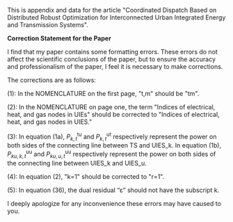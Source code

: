 This is appendix and data for the article "Coordinated Dispatch Based on Distributed Robust Optimization for Interconnected Urban Integrated Energy and Transmission Systems".


**Correction Statement for the Paper**

I find that my paper contains some formatting errors. These errors do not affect the scientific conclusions of the paper, but to ensure the accuracy and professionalism of the paper, I feel it is necessary to make corrections.

The corrections are as follows:

(1): In the NOMENCLATURE on the first page, "t,m" should be "tm".

(2): In the NOMENCLATURE on page one, the term "Indices of electrical, heat, and gas nodes in UIEs" should be corrected to "Indices of electrical, heat, and gas nodes in UIES."

(3): In equation (1a), $P_{k, t}^{\mathrm{tu}}$ and $P_{k, t}^{\mathrm{ut}}$ respectively represent the power on both sides of the connecting line between TS and UIES_k.
     In equation (1b), $P_{ku,k,t}^{\mathrm{uu}}$ and $P_{ku,u,t}^{\mathrm{uu}}$ respectively represent the power on both sides of the connecting line between UIES_k and UIES_u.

(4): In equation (2), "k=1" should be corrected to "r=1".

(5): In equation (36), the dual residual “ε” should not have the subscript k. 


I deeply apologize for any inconvenience these errors may have caused to you.

